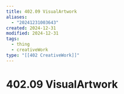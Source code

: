 ```yaml
---
title: 402.09 VisualArtwork
aliases:
  - "20241231003643"
created: 2024-12-31
modified: 2024-12-31
tags:
  - thing
  - creativeWork
type: "[[402 CreativeWork]]"
---
```

# 402.09 VisualArtwork
